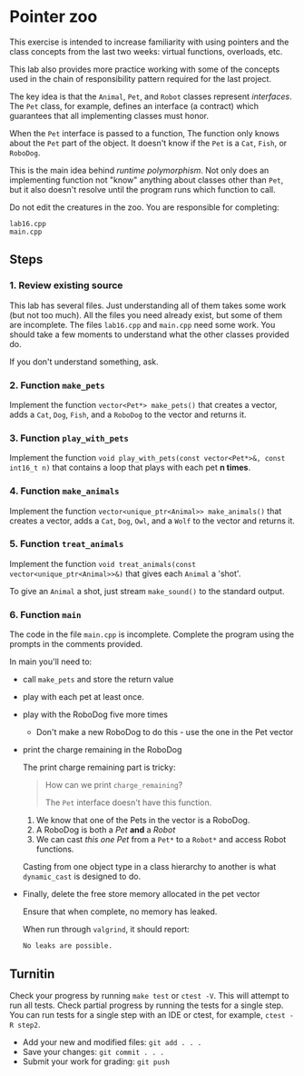 # Pointer zoo

This exercise is intended to increase familiarity with
using pointers and the class concepts from the last two weeks:
virtual functions, overloads, etc.

This lab also provides more practice working with some of
the concepts used in the chain of responsibility pattern
required for the last project.

The key idea is that the `Animal`, `Pet`,
and `Robot` classes represent *interfaces*.
The `Pet` class, for example, defines an interface (a contract)
which guarantees that all implementing classes must honor.

When the `Pet` interface is passed to a function,
The function only knows about the `Pet` part of the object.
It doesn't know if the `Pet` is a
`Cat`, `Fish`, or `RoboDog`.

This is the main idea behind *runtime polymorphism*.
Not only does an implementing function not "know"
anything about classes other than `Pet`,
but it also doesn't resolve until the program runs
which function to call.

Do not edit the creatures in the zoo.
You are responsible for completing:

```
lab16.cpp
main.cpp
```

## Steps

### 1. Review existing source
This lab has several files.
Just understanding all of them takes some work (but not too much).
All the files you need already exist,
but some of them are incomplete.
The files `lab16.cpp` and `main.cpp` need some work.
You should take a few moments to understand 
what the other classes provided do.

If you don't understand something, ask.

### 2. Function `make_pets`
Implement the function `vector<Pet*> make_pets()` that creates a vector,
adds a `Cat`, `Dog`,
`Fish`, and a `RoboDog` to the vector and returns it.

### 3. Function `play_with_pets`
Implement the function 
`void play_with_pets(const vector<Pet*>&, const int16_t n)` that
contains a loop that plays with each pet **n times**.

### 4. Function `make_animals`
Implement the function 
`vector<unique_ptr<Animal>> make_animals()`
that creates a vector,
adds a `Cat`, `Dog`,
`Owl`, and a `Wolf` to the vector and returns it.

### 5. Function `treat_animals`
Implement the function 
`void treat_animals(const vector<unique_ptr<Animal>>&)` that
gives each `Animal` a 'shot'.

To give an `Animal` a shot,
just stream `make_sound()` to the standard output.


### 6. Function `main`
The code in the file `main.cpp` is incomplete.
Complete the program using the prompts in the comments provided.

In main you'll need to:
- call `make_pets` and store the return value
- play with each pet at least once.
- play with the RoboDog five more times
  - Don't make a new RoboDog to do this - use the one in the Pet vector
- print the charge remaining in the RoboDog

  The print charge remaining part is tricky:  
  > How can we print `charge_remaining`?
  >
  > The `Pet` interface doesn't have this function.

  1. We know that one of the Pets in the vector is a RoboDog.
  2. A RoboDog is both a *Pet* **and** a *Robot*
  3. We can cast *this one Pet* from a `Pet*` to a `Robot*`
     and access Robot functions.

  Casting from one object type in a class hierarchy to another is
  what `dynamic_cast` is designed to do.

- Finally, delete the free store memory allocated in the pet vector

  Ensure that when complete, no memory has leaked.

  When run through `valgrind`, it should report:

  ```
  No leaks are possible.
  ```

## Turnitin
Check your progress by running `make test` or `ctest -V`.
This will attempt to run all tests.
Check partial progress by running the tests for a single step.
You can run tests for a single step with an IDE or ctest,
for example, `ctest -R step2`.

- Add your new and modified files: `git add . . . `
- Save your changes: `git commit . . . `
- Submit your work for grading: `git push`



